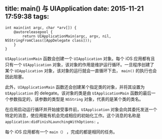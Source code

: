 title: main() 与 UIApplication
date: 2015-11-21 17:59:38
tags:
---
```
int main(int argc, char *arv[]) {
	@autoreleasepool {
		return UIApplicationMain(argc, argv, nil, NSStringFromClass([AppDelegate class]));
	}
}
```

`UIApplicationMain` 函数会创建一个 `UIApplication` 对象。每个 iOS 应用都有且只有一个 `UIApplication` 对象，该对象的作用是维护运行循环。一旦程序创建了某个 `UIApplication` 对象，该对象的运行就会一直循环下去， `main()` 的执行也会因此阻塞。

此外，`UIApplicationMain` 函数还会创建某个指定类的对象，并将其设置为 `UIApplication` 的 delegate。该对象的类是由 `UIApplicationMain` 函数的最后一个参数指定的，该参数的类型是 `NSString` 对象，代表的是某个类的类名。

在应用启动运行循环并开始接受事件前，`UIApplication` 对象会向其委托发送一个特定的消息，使应用能有机会完成相应的初始化工作。这个消息的名称是 `application:didFinishLaunchingWithOptions:` 。

每个 iOS 应用都有一个 `main（）` ，完成的都是相同的任务。